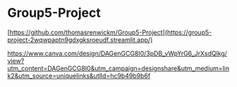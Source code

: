 # Group5-Project
[https://github.com/thomasrenwickm/Group5-Project](https://group5-project-2wqwpaptn9gdxgksroeudf.streamlit.app/)




https://www.canva.com/design/DAGenGCG8I0/3pDB_vWpYrG6_JrXsdQlkg/view?utm_content=DAGenGCG8I0&utm_campaign=designshare&utm_medium=link2&utm_source=uniquelinks&utlId=hc9b49b9b6f
